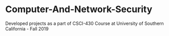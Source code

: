 # Computer-And-Network-Security
Developed projects as a part of CSCI-430 Course at University of Southern California - Fall 2019
